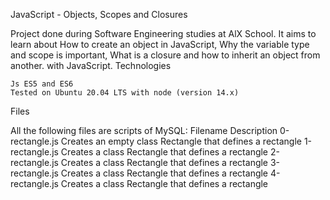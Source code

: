 JavaScript - Objects, Scopes and Closures

Project done during Software Engineering studies at AlX School. It aims to learn about How to create an object in JavaScript, Why the variable type and scope is important, What is a closure and how to inherit an object from another. with JavaScript.
Technologies

    Js ES5 and ES6
    Tested on Ubuntu 20.04 LTS with node (version 14.x)

Files

All the following files are scripts of MySQL:
Filename 	Description
0-rectangle.js 	Creates an empty class Rectangle that defines a rectangle
1-rectangle.js 	Creates a class Rectangle that defines a rectangle
2-rectangle.js 	Creates a class Rectangle that defines a rectangle
3-rectangle.js 	Creates a class Rectangle that defines a rectangle
4-rectangle.js 	Creates a class Rectangle that defines a rectangle
